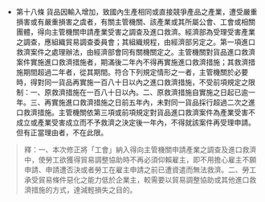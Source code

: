 * 第十八條 貨品因輸入增加，致國內生產相同或直接競爭產品之產業，遭受嚴重損害或有嚴重損害之虞者，有關主管機關、該產業或其所屬公會、工會或相關團體，得向主管機關申請產業受害之調查及進口救濟。經濟部為受理受害產業之調查，應組織貿易調查委員會；其組織規程，由經濟部另定之。第一項進口救濟案件之處理辦法，由經濟部會同有關機關定之。主管機關對貨品進口救濟案件實施進口救濟措施者，期滿後二年內不得再實施進口救濟措施；其救濟措施期間超過二年者，從其期間。符合下列規定情形之一者，主管機關於必要時，得對同一貨品再實施一百八十日以內之進口救濟措施，不受前項規定之限制：一、原救濟措施在一百八十日以內。二、原救濟措施自實施之日起已逾一年。三、再實施進口救濟措施之日前五年內，未對同一貨品採行超過二次之進口救濟措施。主管機關依第三項或前項規定對貨品進口救濟案件為產業受害不成立或產業受害成立而不予救濟之決定後一年內，不得就該案件再受理申請。但有正當理由者，不在此限。

> 釋：一、本次修正將「工會」納入得向主管機關申請產業之調查及進口救濟中，使勞工欲獲得貿易調整協助時不再必須仰賴雇主，即不用擔心雇主不願申請、申請遭否決或者勞工在雇主申請之前已遭資遣而無法救濟。二、勞工承受貿易條件惡化之能力低於企業主，較需要以貿易調整協助或其他進口救濟措施的方式，達減輕損失之目的。

